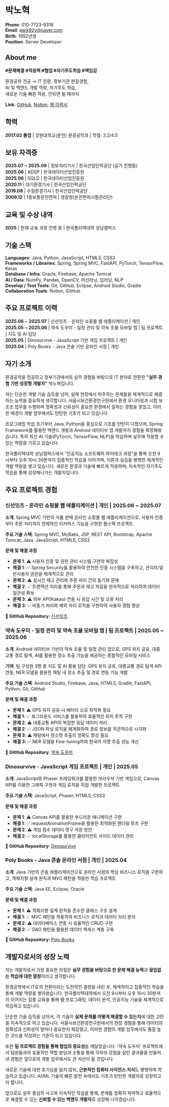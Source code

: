 # 박노혁

**Phone**: 010-7723-9318  
**Email**: park92y@naver.com  
**Birth**: 1992년생  
**Position**: Server Developer

## About me

**#문제해결 #적응력 #협업 #자기주도학습 #책임감**

환경공학 전공 → IT 전환, 정부기관 현장경험,  
AI 및 백엔드 개발 역량, 자기주도 학습,  
새로운 기술 빠른 적응, 
안되면 될 때까지

**Link**: [GitHub](https://github.com/NoHyeokPark), [Notion](https://crystal-saguaro-d92.notion.site/1a7ef6f00e5180ddafb0c575d76124b2?pvs=74), [웹 이력서](https://nohyeokpark.github.io/introduce/)

## 학력

**2017.02 졸업** | 강원대학교(춘천) 환경공학과 | 학점: 3.2/4.5

## 보유 자격증

**2025.07 ~ 2025.09** | 정보처리기사 | 한국산업인력공단 (실기 진행중)  
**2025.06** | ADSP | 한국데이터산업진흥원  
**2025.06** | SQLD | 한국데이터산업진흥원  
**2020.11** | 대기환경기사 | 한국산업인력공단  
**2019.08** | 수질환경기사 | 한국산업인력공단  
**2009.12** | 1종보통운전면허 | 경찰청(운전면허시험관리단)

## 교육 및 수상 내역

**2025** | 현재 교육 과정 진행 중 | 한국폴리텍대학 성남캠퍼스

## 기술 스택

**Languages**: Java, Python, JavaScript, HTML5, CSS3  
**Frameworks / Libraries**: Spring, Spring MVC, FastAPI, PyTorch, TensorFlow, Keras  
**Database / Infra**: Oracle, Firebase, Apache Tomcat  
**AI / Data**: NumPy, Pandas, OpenCV, 머신러닝, 딥러닝, NLP  
**Develop / Test Tools**: Git, GitHub, Eclipse, Android Studio, Gradle  
**Collaboration Tools**: Notion, GitHub

## 주요 프로젝트 이력

**2025.06 ~ 2025.07** | 신선잇츠 - 온라인 쇼핑몰 웹 애플리케이션 | 개인  
**2025.05 ~ 2025.06** | 약속 도우미 - 일정 관리 및 약속 조율 모바일 앱 | 팀 프로젝트 | 지도 및 AI 담당  
**2025.05** | Dinosurvive - JavaScript 기반 게임 프로젝트 | 개인  
**2025.04** | Poly Books - Java 콘솔 기반 온라인 서점 | 개인

## 자기 소개

환경공학을 전공하고 정부기관에서의 실무 경험을 바탕으로 IT 분야로 전환한 **"실무 경험 기반 성장형 개발자"** 박노혁입니다.

저는 단순한 개발 기술 습득을 넘어, 실제 현장에서 마주하는 문제들을 체계적으로 해결하는 능력을 중요하게 생각합니다. 서울시보건환경연구원에서 환경 모니터링과 시험 보조조 업무를 수행하며 정확성과 신뢰성이 중요한 환경에서 일하는 경험을 쌓았고, 이러한 배경이 개발 업무에서도 탄탄한 기초가 되고 있습니다.

프로그래밍 학습 초기부터 Java, Python을 중심으로 기초를 탄탄히 다졌으며, Spring Framework를 활용한 백엔드 개발과 Android 네이티브 앱 개발까지 경험을 확장해왔습니다. 특히 최신 AI 기술(PyTorch, TensorFlow, NLP)을 학습하며 실무에 적용할 수 있는 역량을 기르고 있습니다.

한국폴리텍대학 성남캠퍼스에서 "인공지능 소프트웨어 하이테크 과정"을 통해 오전 9시부터 오후 10시 30분까지 집중적인 학습을 이어가며, 이론과 실습을 병행한 체계적인 개발 역량을 쌓고 있습니다. 새로운 환경과 기술에 빠르게 적응하며, 지속적인 자기주도 학습을 통해 성장해나가는 개발자입니다.

## 주요 프로젝트 경험

### 신선잇츠 - 온라인 쇼핑몰 웹 애플리케이션 | 개인 | 2025.06 ~ 2025.07

**소개**: Spring MVC 기반의 식품 판매 온라인 쇼핑몰 웹 애플리케이션으로, 사용자 인증부터 주문 처리까지 전체적인 이커머스 기능을 구현한 풀스택 프로젝트

**주요 기술 스택**: Spring MVC, MyBatis, JSP, REST API, Bootstrap, Apache Tomcat, Java, JavaScript, HTML5, CSS3

**문제 및 해결 과정**
- **문제 1**: ⚠️ 사용자 인증 및 권한 관리 시스템 구현의 복잡성
- **해결 1**: ✅ Spring Security를 활용하여 안전한 인증 시스템을 구축하고, 관리자/일반사용자 권한을 체계적으로 관리
- **문제 2**: ⚠️ 실시간 재고 관리와 주문 처리 간의 동기화 문제
- **해결 2**: ✅ 트랜잭션 처리를 통해 주문과 재고 차감을 원자적으로 처리하여 데이터 일관성 확보
- **문제 3**: ⚠️ 외부 API(Kakao) 연동 시 응답 시간 및 오류 처리
- **해결 3**: ✅ 비동기 처리와 예외 처리 로직을 구현하여 사용자 경험 향상

**🔗 GitHub Repository**: [신선잇츠](https://github.com/NoHyeokPark/dinosurvive)

### 약속 도우미 - 일정 관리 및 약속 조율 모바일 앱 | 팀 프로젝트 | 2025.05 ~ 2025.06

**소개**: Android 네이티브 기반의 약속 조율 및 일정 관리 앱으로, GPS 위치 공유, 대중교통 경로 탐색, AI를 활용한 장소 추출 기능을 제공하는 종합적인 모바일 서비스

**기여**: 팀 구성원 3명 중 지도 및 AI 활용 담당. GPS 위치 공유, 대중교통 경로 탐색 API 연동, NER 모델을 활용한 채팅 내 장소 추출 및 경로 연동 기능 개발

**주요 기술 스택**: Android Studio, Firebase, Java, HTML5, Gradle, FastAPI, Python, Git, GitHub

**문제 및 해결 과정**
- **문제 1**: ⚠️ GPS 위치 공유 시 배터리 소모 최적화 필요
- **해결 1**: ✅ 포그라운드 서비스를 활용하여 효율적인 위치 추적 구현
- **문제 2**: ⚠️ 대중교통 API의 복잡한 응답 데이터 처리
- **해결 2**: ✅ JSON 파싱 로직을 체계화하여 경로 정보를 직관적으로 시각화
- **문제 3**: ⚠️ 채팅에서 장소명 추출의 정확도 향상 필요
- **해결 3**: ✅ NER 모델을 Fine-tuning하여 한국어 지명 추출 성능 개선

**🔗 GitHub Repository**: [약속 도우미](https://github.com/NoHyeokPark/ETA)

### Dinosurvive - JavaScript 게임 프로젝트 | 개인 | 2025.05

**소개**: JavaScript와 Phaser 프레임워크를 활용한 브라우저 기반 게임으로, Canvas API를 이용한 그래픽 구현과 게임 로직을 직접 개발한 프로젝트

**주요 기술 스택**: JavaScript, Phaser, HTML5, CSS3

**문제 및 해결 과정**
- **문제 1**: ⚠️ Canvas API를 활용한 부드러운 애니메이션 구현
- **해결 1**: ✅ requestAnimationFrame을 활용한 최적화된 렌더링 루프 구현
- **문제 2**: ⚠️ 게임 점수 데이터 영구 저장 방안
- **해결 2**: ✅ localStorage를 활용한 클라이언트 사이드 데이터 관리

**🔗 GitHub Repository**: [Dinosurvive](https://github.com/NoHyeokPark/dinosurvive)

### Poly Books - Java 콘솔 온라인 서점 | 개인 | 2025.04

**소개**: Java 기반의 콘솔 애플리케이션으로 온라인 서점의 핵심 비즈니스 로직을 구현하고, 객체지향 설계 원칙과 MVC 패턴을 적용한 학습 프로젝트

**주요 기술 스택**: Java EE, Eclipse, Oracle

**문제 및 해결 과정**
- **문제 1**: ⚠️ 객체지향 설계 원칙을 준수한 클래스 구조 설계
- **해결 1**: ✅ MVC 패턴을 적용하여 비즈니스 로직과 데이터 처리 분리
- **문제 2**: ⚠️ 데이터베이스 연동 시 효율적인 CRUD 구현
- **해결 2**: ✅ DAO 패턴을 활용한 데이터 액세스 계층 구축

**🔗 GitHub Repository**: [Poly Books](https://github.com/NoHyeokPark/javaBookStore)

## 개발자로서의 성장 노력

저는 개발자로서 가장 중요한 자질은 **실무 경험을 바탕으로 한 문제 해결 능력**과 **끊임없는 학습에 대한 열정**이라고 생각합니다.

환경공학에서 IT로의 전환이라는 도전적인 결정을 내린 후, 체계적이고 집중적인 학습을 통해 개발 역량을 쌓아왔습니다. 한국폴리텍대학에서 오전 9시부터 오후 10시 30분까지 이어지는 집중 교육을 통해 웹 프로그래밍, 데이터 분석, 인공지능 기술을 체계적으로 학습하고 있습니다.

단순한 기술 습득을 넘어서, 각 기술이 **실제 문제를 어떻게 해결할 수 있는지**에 대한 고민을 지속적으로 하고 있습니다. 서울시보건환경연구원에서의 현장 경험을 통해 데이터의 정확성과 신뢰성이 얼마나 중요한지 체감했고, 이러한 경험이 개발 업무에서도 품질 높은 코드를 작성하는 기준이 되고 있습니다.

또한 **팀 프로젝트 경험을 통해 협업의 중요성**을 깨달았습니다. '약속 도우미' 프로젝트에서 팀원들과의 효율적인 역할 분담과 소통을 통해 각자의 강점을 살린 결과물을 만들어낸 경험은 앞으로의 개발 업무에서도 큰 자산이 될 것입니다.

새로운 기술에 대한 호기심을 잃지 않되, **근본적인 컴퓨터 사이언스 지식**도 병행하여 학습하고 있습니다. AI/ML 기술의 빠른 발전 속에서도 기초가 탄탄한 개발자로 성장하고자 합니다.

앞으로도 실무 중심의 사고와 지속적인 학습을 통해, 문제를 정확히 파악하고 효율적으로 해결할 수 있는 **신뢰할 수 있는 백엔드 개발자**로 성장해 나가겠습니다.
